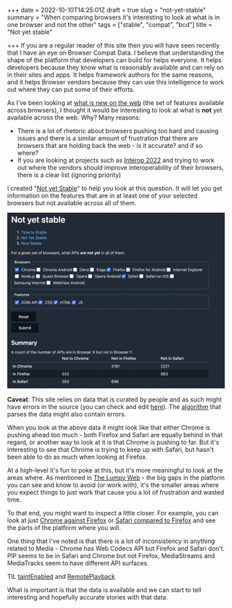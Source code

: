 +++
date = 2022-10-10T14:25:01Z
draft = true
slug = "not-yet-stable"
summary = "When comparing browsers it's interesting to look at what is in one browser and not the other"
tags = ["stable", "compat", "bcd"]
title = "Not yet stable"

+++
If you are a regular reader of this site then you will have seen recently that I have an eye on Browser Compat Data. I believe that understanding the shape of the platform that developers can build for helps everyone. It helps developers because they know what is reasonably available and can rely on in their sites and apps. It helps framework authors for the same reasons, and it helps Browser vendors because they can use this intelligence to work out where they can put some of their efforts.

As I've been looking at [what is new on the web](https://paul.kinlan.me/what-is-new-on-the-web/) (the set of features available across browsers), I thought it would be interesting to look at what is **not** yet available across the web. Why? Many reasons:

* There is a lot of rhetoric about browsers pushing too hard and causing issues and there is a similar amount of frustration that there are browsers that are holding back the web - is it accurate? and if so where?
* If you are looking at projects such as [Interop 2022](https://web.dev/interop-2022/) and trying to work out where the vendors should improve interoperability of their browsers, there is a clear list (ignoring priority)

I created "[Not yet Stable](https://time-to-stable.deno.dev/not-stable?browser-chrome=on&browser-firefox=on&browser-safari=on&feature-api=on&feature-css=on&feature-html=on&feature-javascript=on)" to help you look at this question. It will let you get information on the features that are in at least one of your selected browsers but not available across all of them.

![A summary of the number of features available in at least one browser](/static/2022-10-10-screen-shot-2022-10-10-at-15-40-33.png "Not yet stable")

**Caveat**: This site relies on data that is curated by people and as such might have errors in the source (you can check and edit [here](https://github.com/mdn/browser-compat-data)). The [algorithm](https://github.com/PaulKinlan/time-to-stable) that parses the data might also contain errors.

When you look at the above data it might look like that either Chrome is pushing ahead too much - both Firefox and Safari are equally behind in that regard, or another way to look at it is that Chrome is pushing to far. But it's interesting to see that Chrome is trying to keep up with Safari, but hasn't been able to do as much when looking at Firefox.

At a high-level it's fun to poke at this, but it's more meaningful to look at the areas where. As mentioned in [The Lumpy Web](https://paul.kinlan.me/the-lumpy-web/) - the big gaps in the platform you can see and know to avoid (or work with), it's the smaller areas where you expect things to just work that cause you a lot of frustration and wasted time.

To that end, you might want to inspect a little closer. For example, you can look at just [Chrome against Firefox](https://time-to-stable.deno.dev/not-stable?browser-chrome=on&browser-firefox=on&feature-api=on&feature-css=on&feature-html=on&feature-javascript=on) or [Safari compared to Firefox](https://time-to-stable.deno.dev/not-stable?browser-firefox=on&browser-safari=on&feature-api=on&feature-css=on&feature-html=on&feature-javascript=on) and see the parts of the platform where you will.

One thing that I've noted is that there is a lot of inconsistency in anything related to Media - Chrome has Web Codecs API but Firefox and Safari don't. PIP seems to be in Safari and Chrome but not Firefox, MediaStreams and MediaTracks seem to have different API surfaces.

TIL [taintEnabled](https://developer.mozilla.org/en-US/docs/Web/API/Navigator/taintEnabled) and [RemotePlayback](https://developer.mozilla.org/en-US/docs/Web/API/RemotePlayback)

What is important is that the data is available and we can start to tell interesting and hopefully accurate stories with that data.